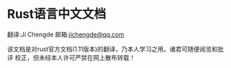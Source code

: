 # Rust语言中文文档

翻译:Ji Chengde
邮箱:jichengde@qq.com

该文档是对rust官方文档(1.11版本)的翻译，乃本人学习之用。诸君可随便阅览和批评
校正，但未经本人许可严禁在网上散布转载！
